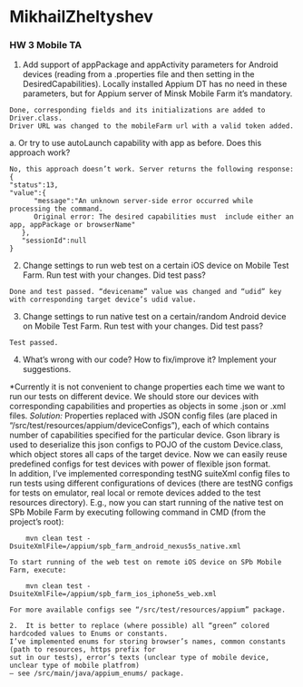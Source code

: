 # MikhailZheltyshev
### HW 3 Mobile TA

   1.	Add support of appPackage and appActivity parameters for Android devices 
   (reading from a .properties file and then setting in the    DesiredCapabilities). Locally
   installed Appium DT has no need in these parameters, but for Appium server of Minsk Mobile Farm it’s mandatory.
       
    Done, corresponding fields and its initializations are added to Driver.class. 
    Driver URL was changed to the mobileFarm url with a valid token added.

   a.	Or try to use autoLaunch capability with app as before. Does this approach work?    
    
    No, this approach doesn’t work. Server returns the following response:
    {  
    "status":13,
    "value":{  
          "message":"An unknown server-side error occurred while processing the command. 
          Original error: The desired capabilities must  include either an app, appPackage or browserName"
       },
       "sessionId":null
    }
    
   2.	Change settings to run web test on a certain iOS device on Mobile Test Farm. Run test with your changes. Did test pass? 
   
    Done and test passed. “devicename” value was changed and “udid” key with corresponding target device’s udid value.
   
   3.	Change settings to run native test on a certain/random Android device on Mobile Test Farm. Run test with your changes. Did test pass?
               
    Test passed. 
        
  4.	What’s wrong with our code? How to fix/improve it? Implement your suggestions.
    
*Currently it is not convenient to change properties each time we want to run our tests on
different device. We should store our devices with corresponding capabilities and properties as 
objects in some .json or .xml files.
_Solution:_
Properties replaced with JSON config files (are placed in “/src/test/resources/appium/deviceConfigs”), 
each of which contains number of capabilities specified for the particular device. Gson library is used 
to deserialize this json configs to POJO of the custom Device.class, which object stores all caps of the target device. 
Now we can easily reuse predefined configs for test devices with power of flexible json format.     
In addition, I’ve implemented corresponding testNG suiteXml config files to run tests using different configurations
of devices (there are testNG configs for tests on emulator, real local or remote devices added to the test resources
directory). E.g., now you can start running of the native test on SPb Mobile Farm by executing following command in CMD (from the project’s root):

        mvn clean test -DsuiteXmlFile=/appium/spb_farm_android_nexus5s_native.xml

    To start running of the web test on remote iOS device on SPb Mobile Farm, execute:

        mvn clean test -DsuiteXmlFile=/appium/spb_farm_ios_iphone5s_web.xml

    For more available configs see “/src/test/resources/appium” package.

    2.	It is better to replace (where possible) all “green” colored hardcoded values to Enums or constants. 
    I’ve implemented enums for storing browser’s names, common constants (path to resources, https prefix for 
    sut in our tests), error’s texts (unclear type of mobile device, unclear type of mobile platfrom) 
    – see /src/main/java/appium_enums/ package. 

